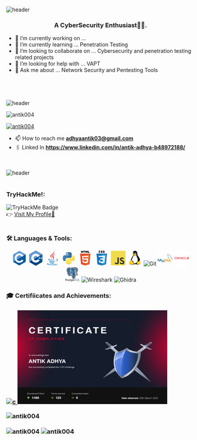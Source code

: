 

<!--
**Antik004/Antik004** is a ✨ _special_ ✨ repository because its `README.md` (this file) appears on your GitHub profile.

Here are some ideas to get you started:-->
<h1 align="center"></h1>





 ![header](https://capsule-render.vercel.app/api?type=blur&color=gradient&customColorList=0,2,2,5,30height=100&section=header&text=Hi👋,%20I'm%20Antik%20Adhya&fontSize=50)

<h3 align="center">A CyberSecurity Enthusiast🧑‍💻.</h3>
 

 



- 🔭 I’m currently working on ... 
- 🌱 I’m currently learning ...   Penetration Testing
- 👯 I’m looking to collaborate on ... Cybersecurity and penetration testing related projects
- 🤔 I’m looking for help with ...     VAPT
- 💬 Ask me about ...                  Network Security and Pentesting Tools

<h1 align="center"></h1>

  <br>
  
 ![header](https://capsule-render.vercel.app/api?type=waving&reversal=true&color=gradient&customColorList=0,2,2,5,30&height=100&&section=header&text=&fontSize=90)
 
<p align="left"> <img src="https://komarev.com/ghpvc/?username=antik004&label=Profile%20views&color=0e75b6&style=flat" alt="antik004" /> </p>

<p align="left"> <a href="https://github.com/ryo-ma/github-profile-trophy"><img src="https://github-profile-trophy.vercel.app/?username=antik004&theme=onedark" alt="antik004" /></a> </p>

- 📫 How to reach me **adhyaantik03@gmail.com**
- 🖇️ Linked In      **https://www.linkedin.com/in/antik-adhya-b48972188/**

<br>

![header](https://capsule-render.vercel.app/api?type=waving&color=gradient&customColorList=0,2,2,5,30&height=100&&section=header&text=&fontSize=90)

<h1 align="center"></h1>

<h3 align="left">TryHackMe!:</h3>

![TryHackMe Badge](https://tryhackme-badges.s3.amazonaws.com/ARCEUS.png?cb=2025041412)         
👉  <a href="https://tryhackme.com/p/ARCEUS">Visit My Profile🚗</a>

<h1 align="center"></h1>

<h3 align="left">🛠️ Languages & Tools:</h3>

<p align="center">
  <img src="https://raw.githubusercontent.com/devicons/devicon/master/icons/c/c-original.svg" alt="C" width="40" height="40"/>
  <img src="https://raw.githubusercontent.com/devicons/devicon/master/icons/cplusplus/cplusplus-original.svg" alt="C++" width="40" height="40"/>
  <img src="https://raw.githubusercontent.com/devicons/devicon/master/icons/java/java-original.svg" alt="Java" width="40" height="40"/>
  <img src="https://raw.githubusercontent.com/devicons/devicon/master/icons/python/python-original.svg" alt="Python" width="40" height="40"/>
  <img src="https://raw.githubusercontent.com/devicons/devicon/master/icons/html5/html5-original-wordmark.svg" alt="HTML5" width="40" height="40"/>
  <img src="https://raw.githubusercontent.com/devicons/devicon/master/icons/css3/css3-original-wordmark.svg" alt="CSS3" width="40" height="40"/>
  <img src="https://raw.githubusercontent.com/devicons/devicon/master/icons/javascript/javascript-original.svg" alt="JavaScript" width="40" height="40"/>
  <img src="https://raw.githubusercontent.com/devicons/devicon/master/icons/linux/linux-original.svg" alt="Linux" width="40" height="40"/>
  <img src="https://www.vectorlogo.zone/logos/git-scm/git-scm-icon.svg" alt="Git" width="40" height="40"/>
  <img src="https://raw.githubusercontent.com/devicons/devicon/master/icons/mysql/mysql-original-wordmark.svg" alt="MySQL" width="40" height="40"/>
  <img src="https://raw.githubusercontent.com/devicons/devicon/master/icons/oracle/oracle-original.svg" alt="Oracle" width="40" height="40"/>
  <img src="https://raw.githubusercontent.com/devicons/devicon/master/icons/postgresql/postgresql-original-wordmark.svg" alt="PostgreSQL" width="40" height="40"/>
  <img src="https://upload.wikimedia.org/wikipedia/commons/d/df/Wireshark_icon.svg" alt="Wireshark" width="40" height="40"/>
  <img src="https://ghidra-sre.org/images/GHIDRA_1.png" alt="Ghidra" width="40" height="40"/>
</p>
<h3 align="left"> 🎓 Certifiicates and Achievements:<h3>
  
<p align="left"> <a href="https://www.credly.com/badges/8f827580-7c28-4923-a2ef-059a7c535ec8/public_url" target="_blank" rel="noreferrer"> <img src="https://images.credly.com/images/0bf0f2da-a699-4c82-82e2-56dcf1f2e1c7/image.png" alt="c" width="200" height="200"/> </a>
  <a href="https://tryhackme-certificates.s3-eu-west-1.amazonaws.com/THM-FRYGAZIGPX.pdf" target="_blank" rel="noreferrer">
    <img src="https://raw.githubusercontent.com/Antik004/Antik004/main/assets/THM-HACKFINITY-2025.jpg" alt="TryHackMe Certificate" width="400" height="250"/>
  </a>
</p>
<p>
  <img align="center" src="https://github-readme-stats.vercel.app/api/top-langs?username=antik004&show_icons=true&locale=en&layout=compact" alt="antik004"  style="object-fit: cover;" />

   <br>

   <br>
  
  <img align="center" src="https://github-readme-stats.vercel.app/api?username=antik004&show_icons=true&locale=en" alt="antik004"  style="object-fit: cover;" /> 

  
  <img align="center" src="https://github-readme-streak-stats.herokuapp.com/?user=antik004&" alt="antik004"  style="object-fit: cover;" />
</p>




